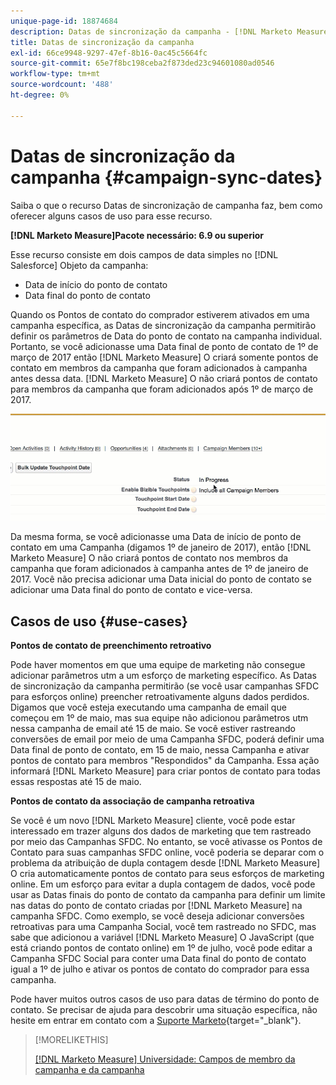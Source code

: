```yaml
---
unique-page-id: 18874684
description: Datas de sincronização da campanha - [!DNL Marketo Measure] - Documentação do produto
title: Datas de sincronização da campanha
exl-id: 66ce9948-9297-47ef-8b16-0ac45c5664fc
source-git-commit: 65e7f8bc198ceba2f873ded23c94601080ad0546
workflow-type: tm+mt
source-wordcount: '488'
ht-degree: 0%

---
```


# Datas de sincronização da campanha {#campaign-sync-dates}

Saiba o que o recurso Datas de sincronização de campanha faz, bem como oferecer alguns casos de uso para esse recurso.

**[!DNL Marketo Measure]Pacote necessário: 6.9 ou superior**

Esse recurso consiste em dois campos de data simples no [!DNL Salesforce] Objeto da campanha:

* Data de início do ponto de contato
* Data final do ponto de contato

Quando os Pontos de contato do comprador estiverem ativados em uma campanha específica, as Datas de sincronização da campanha permitirão definir os parâmetros de Data do ponto de contato na campanha individual. Portanto, se você adicionasse uma Data final de ponto de contato de 1º de março de 2017 então [!DNL Marketo Measure] O criará somente pontos de contato em membros da campanha que foram adicionados à campanha antes dessa data. [!DNL Marketo Measure] O não criará pontos de contato para membros da campanha que foram adicionados após 1º de março de 2017.

![](assets/1.gif)

Da mesma forma, se você adicionasse uma Data de início de ponto de contato em uma Campanha (digamos 1º de janeiro de 2017), então [!DNL Marketo Measure] O não criará pontos de contato nos membros da campanha que foram adicionados à campanha antes de 1º de janeiro de 2017. Você não precisa adicionar uma Data inicial do ponto de contato se adicionar uma Data final do ponto de contato e vice-versa.

## Casos de uso {#use-cases}

**Pontos de contato de preenchimento retroativo**

Pode haver momentos em que uma equipe de marketing não consegue adicionar parâmetros utm a um esforço de marketing específico. As Datas de sincronização da campanha permitirão (se você usar campanhas SFDC para esforços online) preencher retroativamente alguns dados perdidos. Digamos que você esteja executando uma campanha de email que começou em 1º de maio, mas sua equipe não adicionou parâmetros utm nessa campanha de email até 15 de maio. Se você estiver rastreando conversões de email por meio de uma Campanha SFDC, poderá definir uma Data final de ponto de contato, em 15 de maio, nessa Campanha e ativar pontos de contato para membros &quot;Respondidos&quot; da Campanha. Essa ação informará [!DNL Marketo Measure] para criar pontos de contato para todas essas respostas até 15 de maio.

**Pontos de contato da associação de campanha retroativa**

Se você é um novo [!DNL Marketo Measure] cliente, você pode estar interessado em trazer alguns dos dados de marketing que tem rastreado por meio das Campanhas SFDC. No entanto, se você ativasse os Pontos de Contato para suas campanhas SFDC online, você poderia se deparar com o problema da atribuição de dupla contagem desde [!DNL Marketo Measure] O cria automaticamente pontos de contato para seus esforços de marketing online. Em um esforço para evitar a dupla contagem de dados, você pode usar as Datas finais do ponto de contato da campanha para definir um limite nas datas do ponto de contato criadas por [!DNL Marketo Measure] na campanha SFDC. Como exemplo, se você deseja adicionar conversões retroativas para uma Campanha Social, você tem rastreado no SFDC, mas sabe que adicionou a variável [!DNL Marketo Measure] O JavaScript (que está criando pontos de contato online) em 1º de julho, você pode editar a Campanha SFDC Social para conter uma Data final do ponto de contato igual a 1º de julho e ativar os pontos de contato do comprador para essa campanha.

Pode haver muitos outros casos de uso para datas de término do ponto de contato. Se precisar de ajuda para descobrir uma situação específica, não hesite em entrar em contato com a [Suporte Marketo](https://nation.marketo.com/t5/support/ct-p/Support){target=&quot;_blank&quot;}.

>[!MORELIKETHIS]
>
>[[!DNL Marketo Measure] Universidade: Campos de membro da campanha e da campanha](https://learn.bizible.com/2-bizible-customization/137720https://universityonline.marketo.com/courses/bizible-fundamentals-channel-management/#/page/5c63007334d9f0367662b758)
